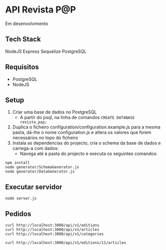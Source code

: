 # API Revista P@P

Em desenvolvimento

## Tech Stack

NodeJS
Express
Sequelize
PostgreSQL

## Requisitos

- PostgreSQL
- NodeJS

## Setup

1. Criar uma base de dados no PostgreSQL
	* A partir do psql, na linha de comandos `CREATE DATABASE revista_pap;`
2. Duplica o ficheiro configuration/configuration.example.js para a mesma pasta, dá-lhe o nome configuration.js e altera os valores que forem necessários no topo do ficheiro
3. Instala as dependencias do projecto, cria o schema da base de dados e carrega-a com dados:
	* Navega até à pasta do projecto e executa os seguintes comandos:
```
npm install
node generator/SchemaGenerator.js
node generator/DataGenerator.js
```

## Executar servidor

`node server.js`

## Pedidos

```
curl http://localhost:3000/api/v1/editions
curl http://localhost:3000/api/v1/articles
curl http://localhost:3000/api/v1/categories

curl http://localhost:3000/api/v1/editions/11/articles
```